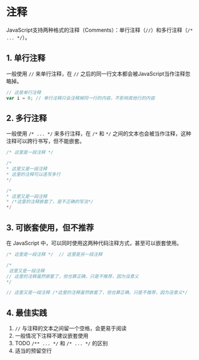 # 注释

JavaScript支持两种格式的注释（Comments）：单行注释（`//`）和多行注释（`/* ... */`）。

## 1. 单行注释

一般使用  `//` 来单行注释，在 `//` 之后的同一行文本都会被JavaScript当作注释忽略掉。

```javascript
// 这是单行注释
var i = 0; // 单行注释只会注释掉同一行的内容，不影响其他行的内容
```

## 2. 多行注释

一般使用 `/* ... */` 来多行注释，在 `/*` 和 `*/` 之间的文本也会被当作注释，这种注释可以跨行书写，但不能嵌套。

```javascript
/* 这里是一段注释 */

/*
* 这里又是一段注释
* 这里的注释可以连写多行
*/

/*
* 这里又是一段注释
* /*这里的注释嵌套了，是不正确的写法*/
*/
```

## 3. 可嵌套使用，但不推荐

在 JavaScript 中，可以同时使用这两种代码注释方式，甚至可以嵌套使用。

```javascript
/* 这里是一段注释 */  // 这里是另一段注释

/*
 这里又是一段注释
// 这里的注释虽然嵌套了，但也算正确，只是不推荐，因为没意义
*/

// 这里又是一段注释 /*这里的注释虽然嵌套了，但也算正确，只是不推荐，因为没意义*/
```
## 4. 最佳实践
1. `//` 与注释的文本之间留一个空格，会更易于阅读
2. 一般情况下注释不建议嵌套使用
3. TODO `/** ... */` 和  `/* ... */` 的区别
4. 适当的预留空行
